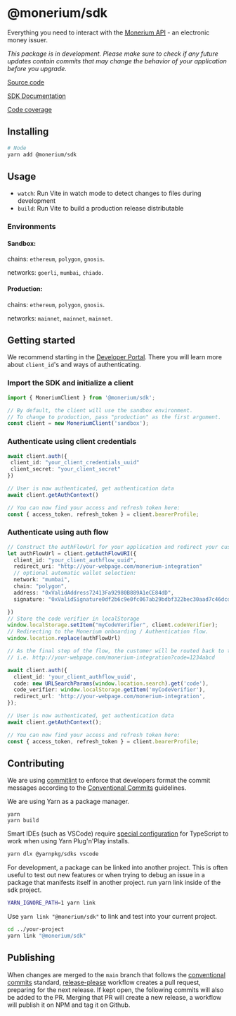 # @monerium/sdk

Everything you need to interact with the [Monerium API](https://monerium.dev/api-docs) - an electronic money issuer.

_This package is in development. Please make sure to check if any future updates contain commits
that may change the behavior of your application before you upgrade._

[Source code](https://github.com/monerium/sdk)

[SDK Documentation](https://monerium.github.io/sdk/)

[Code coverage](https://monerium.github.io/sdk/coverage)

## Installing

```sh
# Node
yarn add @monerium/sdk
```

## Usage

- `watch`: Run Vite in watch mode to detect changes to files during development
- `build`: Run Vite to build a production release distributable

### Environments

#### Sandbox:

chains: `ethereum`, `polygon`, `gnosis`.

networks: `goerli`, `mumbai`, `chiado`.

#### Production:

chains: `ethereum`, `polygon`, `gnosis`.

networks: `mainnet`, `mainnet`, `mainnet`.

## Getting started

We recommend starting in the [Developer Portal](https://monerium.dev/docs/welcome). There you will learn more about `client_id`'s and ways of authenticating.

### Import the SDK and initialize a client

```ts
import { MoneriumClient } from '@monerium/sdk';

// By default, the client will use the sandbox environment.
// To change to production, pass "production" as the first argument.
const client = new MoneriumClient('sandbox');
```

### Authenticate using client credentials

```ts
await client.auth({
 client_id: "your_client_credentials_uuid"
 client_secret: "your_client_secret"
})

// User is now authenticated, get authentication data
await client.getAuthContext()

// You can now find your access and refresh token here:
const { access_token, refresh_token } = client.bearerProfile;
```

### Authenticate using auth flow

```ts
// Construct the authFlowUrl for your application and redirect your customer.
let authFlowUrl = client.getAuthFlowURI({
  client_id: "your_client_authflow_uuid",
  redirect_uri: "http://your-webpage.com/monerium-integration"
  // optional automatic wallet selection:
  network: "mumbai",
  chain: "polygon",
  address: "0xValidAddress72413Fa92980B889A1eCE84dD",
  signature: "0xValidSignature0df2b6c9e0fc067ab29bdbf322bec30aad7c46dcd97f62498a91ef7795957397e0f49426e000b0f500c347219ddd98dc5080982563055e918031c"

})
// Store the code verifier in localStorage
window.localStorage.setItem("myCodeVerifier", client.codeVerifier);
// Redirecting to the Monerium onboarding / Authentication flow.
window.location.replace(authFlowUrl)
```

```ts
// As the final step of the flow, the customer will be routed back to the `redirect_uri` with a `code` parameter attached to it.
// i.e. http://your-webpage.com/monerium-integration?code=1234abcd

await client.auth({
  client_id: 'your_client_authflow_uuid',
  code: new URLSearchParams(window.location.search).get('code'),
  code_verifier: window.localStorage.getItem('myCodeVerifier'),
  redirect_url: 'http://your-webpage.com/monerium-integration',
});

// User is now authenticated, get authentication data
await client.getAuthContext();

// You can now find your access and refresh token here:
const { access_token, refresh_token } = client.bearerProfile;
```

## Contributing

We are using [commitlint](https://github.com/conventional-changelog/commitlint/tree/master/@commitlint/config-conventional) to enforce that developers format the commit messages according to the [Conventional Commits](https://www.conventionalcommits.org/en/v1.0.0/) guidelines.

We are using Yarn as a package manager.

```
yarn
yarn build
```

Smart IDEs (such as VSCode) require [special configuration](https://yarnpkg.com/getting-started/editor-sdks) for TypeScript to work when using Yarn Plug'n'Play installs.

```sh
yarn dlx @yarnpkg/sdks vscode
```

For development, a package can be linked into another project. This is often useful to test out new features or when trying to debug an issue in a package that manifests itself in another project. run yarn link inside of the sdk project.

```sh
YARN_IGNORE_PATH=1 yarn link
```

Use `yarn link "@monerium/sdk"` to link and test into your current project.

```sh
cd ../your-project
yarn link "@monerium/sdk"
```

## Publishing

When changes are merged to the `main` branch that follows the [conventional commits](https://www.conventionalcommits.org/en/v1.0.0/) standard, [release-please](https://github.com/googleapis/release-please) workflow creates a pull request, preparing for the next release. If kept open, the following commits will also be added to the PR. Merging that PR will create a new release, a workflow will publish it on NPM and tag it on Github.
